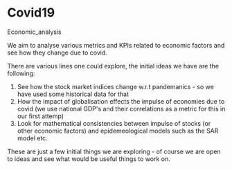 # Covid19
Economic_analysis 


We aim to analyse various metrics and KPIs related to economic factors and see how they change due to covid. 

There are various lines one could explore, the initial ideas we have are the following: 

1) See how the stock market indices change w.r.t pandemanics - so we have used some historical data for that
2) How the impact of globalisation effects the impulse of economies due to covid (we use national GDP's and their correlations as a metric for this in our first attemp)
3) Look for mathematical consistencies between impulse of stocks (or other economic factors) and epidemeological models such as the SAR model etc. 

These are just a few initial things we are exploring - of course we are open to ideas and see what would be useful things to work on. 
